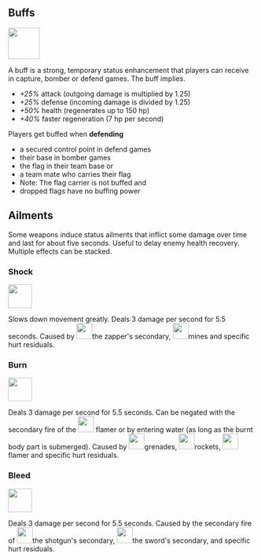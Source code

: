 ## Buffs
<img src="../images/icons/buff.png" width="64px"/>

A buff is a strong, temporary status enhancement that players can receive in capture, bomber or defend games. The buff implies.

- *+25%* attack (outgoing damage is multiplied by 1.25)
- *+25%* defense (incoming damage is divided by 1.25)
- *+50%* health (regenerates up to 150 hp)
- *+40%* faster regeneration (7 hp per second)

Players get buffed when **defending**

- a secured control point in defend games
- their base in bomber games
- the flag in their team base or
- a team mate who carries their flag
- Note: The flag carrier is not buffed and
- dropped flags have no buffing power

## Ailments
Some weapons induce status ailments that inflict some damage over time and last for about five seconds. Useful to delay enemy health recovery. Multiple effects can be stacked.

### Shock
<img src="../images/icons/shock.png" width="48px"/>

Slows down movement greatly. Deals 3 damage per second for 5.5 seconds. Caused by <img src="../images/weapons/zapper.png" width="32px"/>the zapper's secondary, <img src="../images/weapons/mine.png" width="32px"/>mines and specific hurt residuals.

### Burn
<img src="../images/icons/burn.png" width="48px"/>

Deals 3 damage per second for 5.5 seconds. Can be negated with the secondary fire of the <img src="../images/weapons/flamer.png" width="32px"/> flamer or by entering water (as long as the burnt body part is submerged). Caused by <img src="../images/weapons/grenade.png" width="32px"/>grenades, <img src="../images/weapons/rocket.png" width="32px"/>rockets, <img src="../images/weapons/flamer.png" width="32px"/>flamer and specific hurt residuals.

### Bleed
<img src="../images/icons/bleed.png" width="48px"/>

Deals 3 damage per second for 5.5 seconds. Caused by the secondary fire of <img src="../images/weapons/shotgun.png" width="32px"/>the shotgun's secondary, <img src="../images/weapons/sword.png" width="32px"/>the sword's secondary, and specific hurt residuals. 
